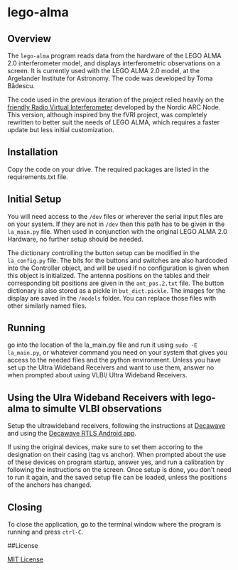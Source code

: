 # lego-alma
## Overview
The `lego-alma` program reads data from the hardware of the LEGO ALMA 2.0 interferometer model, and displays interferometric observations
on a screen. It is currently used with the LEGO ALMA 2.0 model, at the Argelander Institute for Astronomy. The code was developed by Toma Bădescu.

The code used in the previous iteration of the project relied heavily on the [friendly Radio Virtual Interferometer](https://crpurcell.github.io/friendlyVRI/)
developed by the Nordic ARC Node. This version, although inspired bny the fVRI project, was completely rewritten to better suit the needs
of LEGO ALMA, which requires a faster update but less initial customization.

## Installation
Copy the code on your drive. The required packages are listed in the requirements.txt file.

## Initial Setup

You will need access to the `/dev` files or wherever the serial input files are on your system. If 
they are not in `/dev` then this path has to be given in the `la_main.py` file.
When used in conjunction with the original LEGO ALMA 2.0 Hardware, no further setup should be needed.

The dictionary controlling the button setup can be modified in the `la_config.py` file.
The bits for the buttons and switches are also hardcoded into the Controller object, and will
be used if no configuration is given when this object is initialized.
The antenna positions on the tables and their corresponding bit positions are given in the `ant_pos.2.txt` file.
The button dictionary is also stored as a pickle in `but_dict.pickle`.
The images for the display are saved in the `/models` folder. You can replace those files with other similarly
named files.

## Running

go into the location of the la_main.py file and run it using 
`sudo -E la_main.py`, or whatever command you need on your system 
that gives you access to the needed files and the python environment.
Unless you have set up the Ultra Wideband Receivers and want to use them, answer no 
when prompted about using VLBI/ Ultra Wideband Receivers.

## Using the Ulra Wideband Receivers with lego-alma to simulte VLBI observations

Setup the ultrawideband receivers, following the instructions at [Decawave](file:///media/toma/5c26ab1c-6951-4097-9f57-0babbba969a7/drop/box/Dropbox/work/MDEK1001%20Quick%20Start%20Guide.pdf)
and using the [Decawave RTLS Android app](https://apkcombo.com/decawave-drtls-manager-r1/com.decawave.argomanager/). 

If using the original devices, make sure to set them accoring to the designation on their casing (tag vs anchor). When prompted about the use of these 
devices on program startup, answer yes, and run a calibration by following the instructions on the screen. Once setup is done, you don't need to run 
it again, and the saved setup file can be loaded, unless the positions of the anchors has changed. 

## Closing 

To close the application, go to the terminal window where the program is running and press `ctrl-C`.

##License

[MIT License](LICENSE)





